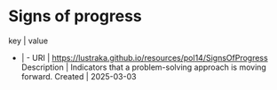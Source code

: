 # Signs of progress

key | value
- | -
URI | https://lustraka.github.io/resources/pol14/SignsOfProgress
Description | Indicators that a problem-solving approach is moving forward.
Created | 2025-03-03

